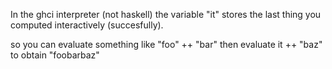 In the ghci interpreter (not haskell) the variable "it" stores the last thing you computed interactively (succesfully).

so you can evaluate something like "foo" ++ "bar"
then evaluate it ++ "baz" to obtain "foobarbaz"
